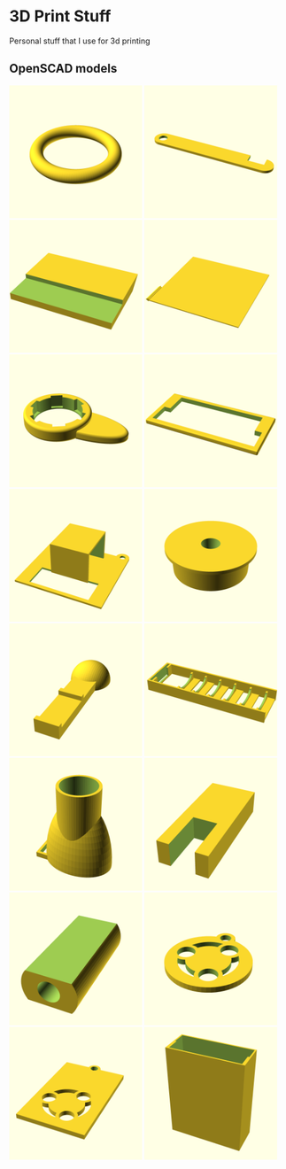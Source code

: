 # 3D Print Stuff

Personal stuff that I use for 3d printing

## OpenSCAD models

<a href="scads/clothes_hanging_ring.scad"><img src="scads/clothes_hanging_ring.png" width="240"></a>
<a href="scads/door_lock.scad"><img src="scads/door_lock.png" width="240"></a>
<a href="scads/draw_support.scad"><img src="scads/draw_support.png" width="240"></a>
<a href="scads/ender3_back.scad"><img src="scads/ender3_back.png" width="240"></a>
<a href="scads/faucet_holder.scad"><img src="scads/faucet_holder.png" width="240"></a>
<a href="scads/kvm_support.scad"><img src="scads/kvm_support.png" width="240"></a>
<a href="scads/laptop_standing_battery_support.scad"><img src="scads/laptop_standing_battery_support.png" width="240"></a>
<a href="scads/medicine_cap.scad"><img src="scads/medicine_cap.png" width="240"></a>
<a href="scads/mobile_car_holder.scad"><img src="scads/mobile_car_holder.png" width="240"></a>
<a href="scads/oneblade.scad"><img src="scads/oneblade.png" width="240"></a>
<a href="scads/quest_controller_support.scad"><img src="scads/quest_controller_support.png" width="240"></a>
<a href="scads/sift_wheat_holder_fix.scad"><img src="scads/sift_wheat_holder_fix.png" width="240"></a>
<a href="scads/ubuntu_cable_jointer.scad"><img src="scads/ubuntu_cable_jointer.png" width="240"></a>
<a href="scads/ubuntu_keyring.scad"><img src="scads/ubuntu_keyring.png" width="240"></a>
<a href="scads/ubuntu_tag_keyring.scad"><img src="scads/ubuntu_tag_keyring.png" width="240"></a>
<a href="scads/usbc_adaptor.scad"><img src="scads/usbc_adaptor.png" width="240"></a>
